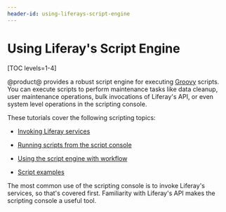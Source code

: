 ```yaml
---
header-id: using-liferays-script-engine
---
```


# Using Liferay's Script Engine

[TOC levels=1-4]

@product@ provides a robust script engine for executing
[Groovy](http://groovy-lang.org/)
scripts. You can execute scripts to perform maintenance tasks like data
cleanup, user maintenance operations, bulk invocations of Liferay's API, or
even system level operations in the scripting console.

These tutorials cover the following scripting topics: 

- [Invoking Liferay services](/docs/7-1/user/-/knowledge_base/u/invoking-liferay-services-from-scripts)

- [Running scripts from the script console](/docs/7-1/user/-/knowledge_base/u/running-scripts-from-the-script-console)

- [Using the script engine with workflow](/docs/7-1/user/-/knowledge_base/u/leveraging-the-script-engine-in-workflow)

- [Script examples](/docs/7-1/user/-/knowledge_base/u/script-examples)

The most common use of the scripting console is to invoke Liferay's services,
so that's covered first. Familiarity with Liferay's API makes the scripting
console a useful tool. 


